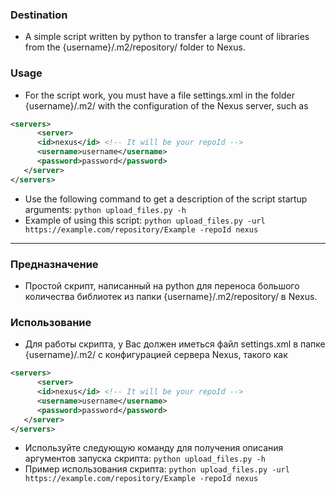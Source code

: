 ### Destination
- A simple script written by python to transfer a large count of libraries from the {username}/.m2/repository/ folder to Nexus.

### Usage
- For the script work, you must have a file settings.xml in the folder {username}/.m2/ with the configuration of the Nexus server, such as
```xml
<servers>
      <server>
      <id>nexus</id> <!-- It will be your repoId -->  
      <username>username</username>
      <password>password</password>
   </server>
</servers>
```
- Use the following command to get a description of the script startup arguments: `python upload_files.py -h`
- Example of using this script: `python upload_files.py -url https://example.com/repository/Example -repoId nexus`

---

### Предназначение

- Простой скрипт, написанный на python для переноса большого количества библиотек из папки {username}/.m2/repository/ в Nexus.

### Использование
- Для работы скрипта, у Вас должен иметься файл settings.xml в папке {username}/.m2/ с конфигурацией сервера Nexus, такого как
```xml
<servers>
      <server>
      <id>nexus</id> <!-- It will be your repoId -->  
      <username>username</username>
      <password>password</password>
   </server>
</servers>
```
- Используйте следующую команду для получения описания аргументов запуска скрипта: `python upload_files.py -h`
- Пример использования скрипта: `python upload_files.py -url https://example.com/repository/Example -repoId nexus`
